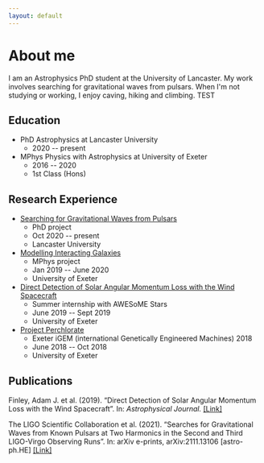 ```yaml
---
layout: default
---
```


# About me
I am an Astrophysics PhD student at the University of Lancaster. My work involves searching for gravitational waves from pulsars. When I'm not studying or working, I enjoy caving, hiking and climbing. TEST

## Education
- PhD Astrophysics at Lancaster University 
  - 2020 -- present
- MPhys Physics with Astrophysics at University of Exeter 
  - 2016 -- 2020
  - 1st Class (Hons)

## Research Experience

- [Searching for Gravitational Waves from Pulsars](knownpulsarpaper.md)
  - PhD project
  - Oct 2020 -- present
  - Lancaster University
- [Modelling Interacting Galaxies](interacting-galaxies.md)
  - MPhys project
  - Jan 2019 -- June 2020
  - University of Exeter
- [Direct Detection of Solar Angular Momentum Loss with the Wind Spacecraft](direct-detection.md)
  - Summer internship with AWESoME Stars
  - June 2019 -- Sept 2019
  - University of Exeter
- [Project Perchlorate]()
  - Exeter iGEM (international Genetically Engineered Machines) 2018
  - June 2018 -- Oct 2018
  - University of Exeter

## Publications

Finley, Adam J. et al. (2019). “Direct Detection of Solar Angular Momentum Loss with the Wind Spacecraft”. In: *Astrophysical Journal.* [[Link]](https://arxiv.org/abs/1910.10177)

The LIGO Scientific Collaboration et al. (2021). “Searches for Gravitational Waves from Known Pulsars at Two Harmonics in the Second and Third LIGO-Virgo Observing Runs”. In: arXiv e-prints, arXiv:2111.13106 [astro-ph.HE] [[Link]](https://arxiv.org/abs/2111.13106)
